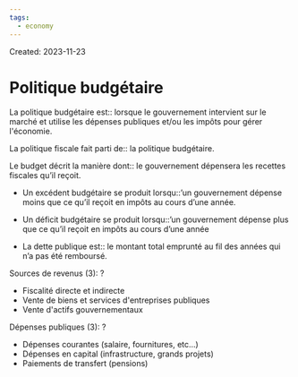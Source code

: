 ```yaml
---
tags:
  - economy
---
```

Created: 2023-11-23

# Politique budgétaire
La politique budgétaire est:: lorsque le gouvernement intervient sur le marché et utilise les dépenses publiques et/ou les impôts pour gérer l'économie.
<!--SR:!2024-03-02,38,170-->

La politique fiscale fait parti de:: la politique budgétaire.
<!--SR:!2024-03-21,54,190-->

Le budget décrit la manière dont:: le gouvernement dépensera les recettes fiscales qu’il reçoit.
<!--SR:!2024-01-29,31,210-->
- Un excédent budgétaire se produit lorsqu::’un gouvernement dépense moins que ce qu’il reçoit en impôts au cours d’une année.
<!--SR:!2024-01-29,38,230-->
- Un déficit budgétaire se produit lorsqu::’un gouvernement dépense plus que ce qu’il reçoit en impôts au cours d’une année
<!--SR:!2024-03-06,57,230-->
- La dette publique est:: le montant total emprunté au fil des années qui n’a pas été remboursé.
<!--SR:!2024-02-01,31,190-->

Sources de revenus (3):
?
- Fiscalité directe et indirecte
- Vente de biens et services d'entreprises publiques
- Vente d'actifs gouvernementaux
<!--SR:!2024-02-06,9,130-->

Dépenses publiques (3):
?
- Dépenses courantes (salaire, fournitures, etc...)
- Dépenses en capital (infrastructure, grands projets)
- Paiements de transfert (pensions)
<!--SR:!2024-02-07,22,190-->